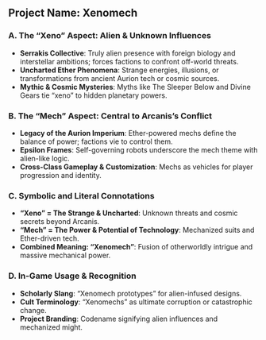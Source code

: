 ## Project Name: Xenomech

### A. The “Xeno” Aspect: Alien & Unknown Influences
- **Serrakis Collective**: Truly alien presence with foreign biology and interstellar ambitions; forces factions to confront off-world threats.
- **Uncharted Ether Phenomena**: Strange energies, illusions, or transformations from ancient Aurion tech or cosmic sources.
- **Mythic & Cosmic Mysteries**: Myths like The Sleeper Below and Divine Gears tie “xeno” to hidden planetary powers.

### B. The “Mech” Aspect: Central to Arcanis’s Conflict
- **Legacy of the Aurion Imperium**: Ether-powered mechs define the balance of power; factions vie to control them.
- **Epsilon Frames**: Self-governing robots underscore the mech theme with alien-like logic.
- **Cross-Class Gameplay & Customization**: Mechs as vehicles for player progression and identity.

### C. Symbolic and Literal Connotations
- **“Xeno” = The Strange & Uncharted**: Unknown threats and cosmic secrets beyond Arcanis.
- **“Mech” = The Power & Potential of Technology**: Mechanized suits and Ether-driven tech.
- **Combined Meaning: “Xenomech”**: Fusion of otherworldly intrigue and massive mechanical power.

### D. In-Game Usage & Recognition
- **Scholarly Slang**: “Xenomech prototypes” for alien-infused designs.
- **Cult Terminology**: “Xenomechs” as ultimate corruption or catastrophic change.
- **Project Branding**: Codename signifying alien influences and mechanized might.



